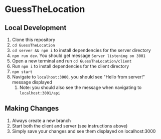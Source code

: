 # GuessTheLocation


## Local Development
1. Clone this repository
2. `cd GuessTheLocation`
3. `cd server && npm i` to install dependencies for the server directory
4. `npm run dev`. You should get message `Server listening on 3001`
5. Open a new terminal and run `cd GuessTheLocation/client`
6. Run `npm i` to install dependencies for the client directory
7. `npm start`
8. Navigate to `localhost:3000`, you should see "Hello from server!" message displayed
   1. Note: you should also see the message when navigating to `localhost:3001/api`


## Making Changes
1. Always create a new branch
2. Start both the client and server (see instructions above)
3. Simply save your changes and see them displayed on localhost:3000
